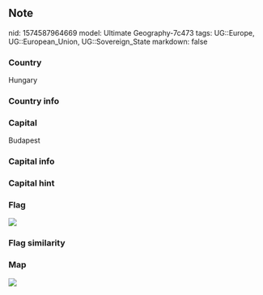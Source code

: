 ## Note
nid: 1574587964669
model: Ultimate Geography-7c473
tags: UG::Europe, UG::European_Union, UG::Sovereign_State
markdown: false

### Country
Hungary

### Country info


### Capital
Budapest

### Capital info


### Capital hint


### Flag
<img src="ug-flag-hungary.svg">

### Flag similarity


### Map
<img src="ug-map-hungary.png">

